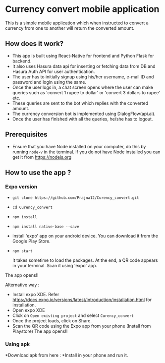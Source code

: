 # Currency convert mobile application
This is a simple mobile application which when instructed to convert a currency from one to another will return the converted amount.

## How does it work?
* This app is built using React-Native for frontend and Python Flask for backend.
* It also uses Hasura data api for inserting or fetching data from DB and Hasura Auth API for user authentication.
* The user has to initially signup using his/her username, e-mail ID and password and login using the same.
* Once the user logs in, a chat screen opens where the user can make queries such as 'convert 1 rupee to dollar' or 'convert 3 dollars to rupee' etc.
* These queries are sent to the bot which replies with the converted amount.
* The currency conversion bot is implemented using DialogFlow(api.ai).
* Once the user has finished with all the queries, he/she has to logout.

## Prerequisites
* Ensure that you have Node installed on your computer, do this by running `node-v` in the terminal. If you do not have Node installed you can get it from https://nodejs.org

## How to use the app ?

### Expo version
* `git clone https://github.com/Prajna12/Curency_convert.git`
* `cd Curency_convert`
* `npm install`
* `npm install native-base --save`
* install 'expo' app on your android device. You can download it from the Google Play Store.
* `npm start`
  
  It takes sometime to load the packages. At the end, a QR code appears in your terminal. Scan it using 'expo' app.

The app opens!!

Alternative way :
* Install expo XDE. Refer https://docs.expo.io/versions/latest/introduction/installation.html for installation.
* Open expo XDE
* Click on `Open existing project` and select `Curency_convert`
* Once the project loads, click on Share.
* Scan the QR code using the Expo app from your phone (Install from Playstore)
The app opens!!

### Using apk
*Download apk from here :
*Install in your phone and run it.
